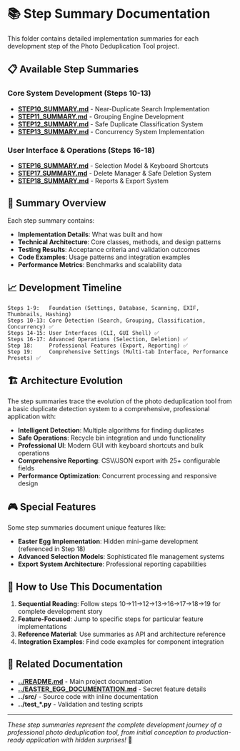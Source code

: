 # 📚 Step Summary Documentation

This folder contains detailed implementation summaries for each development step of the Photo Deduplication Tool project.

## 📋 Available Step Summaries

### Core System Development (Steps 10-13)
- **[STEP10_SUMMARY.md](STEP10_SUMMARY.md)** - Near-Duplicate Search Implementation
- **[STEP11_SUMMARY.md](STEP11_SUMMARY.md)** - Grouping Engine Development  
- **[STEP12_SUMMARY.md](STEP12_SUMMARY.md)** - Safe Duplicate Classification System
- **[STEP13_SUMMARY.md](STEP13_SUMMARY.md)** - Concurrency System Implementation

### User Interface & Operations (Steps 16-18)
- **[STEP16_SUMMARY.md](STEP16_SUMMARY.md)** - Selection Model & Keyboard Shortcuts
- **[STEP17_SUMMARY.md](STEP17_SUMMARY.md)** - Delete Manager & Safe Deletion System
- **[STEP18_SUMMARY.md](STEP18_SUMMARY.md)** - Reports & Export System

## 🎯 Summary Overview

Each step summary contains:
- **Implementation Details**: What was built and how
- **Technical Architecture**: Core classes, methods, and design patterns
- **Testing Results**: Acceptance criteria and validation outcomes
- **Code Examples**: Usage patterns and integration examples
- **Performance Metrics**: Benchmarks and scalability data

## 📈 Development Timeline

```
Steps 1-9:   Foundation (Settings, Database, Scanning, EXIF, Thumbnails, Hashing)
Steps 10-13: Core Detection (Search, Grouping, Classification, Concurrency) ✅
Steps 14-15: User Interfaces (CLI, GUI Shell) ✅  
Steps 16-17: Advanced Operations (Selection, Deletion) ✅
Step 18:     Professional Features (Export, Reporting) ✅
Step 19:     Comprehensive Settings (Multi-tab Interface, Performance Presets) ✅
```

## 🏗️ Architecture Evolution

The step summaries trace the evolution of the photo deduplication tool from a basic duplicate detection system to a comprehensive, professional application with:

- **Intelligent Detection**: Multiple algorithms for finding duplicates
- **Safe Operations**: Recycle bin integration and undo functionality  
- **Professional UI**: Modern GUI with keyboard shortcuts and bulk operations
- **Comprehensive Reporting**: CSV/JSON export with 25+ configurable fields
- **Performance Optimization**: Concurrent processing and responsive design

## 🎮 Special Features

Some step summaries document unique features like:
- **Easter Egg Implementation**: Hidden mini-game development (referenced in Step 18)
- **Advanced Selection Models**: Sophisticated file management systems
- **Export System Architecture**: Professional reporting capabilities

## 📖 How to Use This Documentation

1. **Sequential Reading**: Follow steps 10→11→12→13→16→17→18→19 for complete development story
2. **Feature-Focused**: Jump to specific steps for particular feature implementations
3. **Reference Material**: Use summaries as API and architecture reference
4. **Integration Examples**: Find code examples for component integration

## 🔗 Related Documentation

- **[../README.md](../README.md)** - Main project documentation
- **[../EASTER_EGG_DOCUMENTATION.md](../EASTER_EGG_DOCUMENTATION.md)** - Secret feature details
- **../src/** - Source code with inline documentation
- **../test_*.py** - Validation and testing scripts

---

*These step summaries represent the complete development journey of a professional photo deduplication tool, from initial conception to production-ready application with hidden surprises!* 🎊